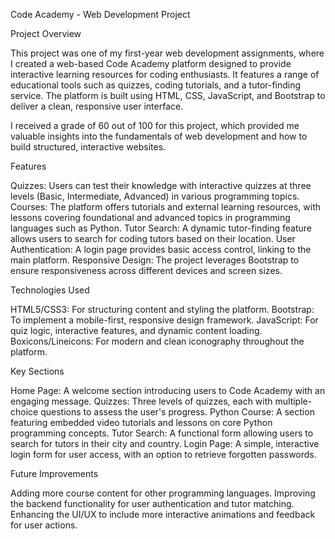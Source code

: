 Code Academy - Web Development Project

Project Overview

This project was one of my first-year web development assignments, where I created a web-based Code Academy platform designed to provide interactive learning resources for coding enthusiasts. It features a range of educational tools such as quizzes, coding tutorials, and a tutor-finding service. The platform is built using HTML, CSS, JavaScript, and Bootstrap to deliver a clean, responsive user interface.

I received a grade of 60 out of 100 for this project, which provided me valuable insights into the fundamentals of web development and how to build structured, interactive websites.

Features

Quizzes: Users can test their knowledge with interactive quizzes at three levels (Basic, Intermediate, Advanced) in various programming topics.
Courses: The platform offers tutorials and external learning resources, with lessons covering foundational and advanced topics in programming languages such as Python.
Tutor Search: A dynamic tutor-finding feature allows users to search for coding tutors based on their location.
User Authentication: A login page provides basic access control, linking to the main platform.
Responsive Design: The project leverages Bootstrap to ensure responsiveness across different devices and screen sizes.

Technologies Used

HTML5/CSS3: For structuring content and styling the platform.
Bootstrap: To implement a mobile-first, responsive design framework.
JavaScript: For quiz logic, interactive features, and dynamic content loading.
Boxicons/Lineicons: For modern and clean iconography throughout the platform.

Key Sections

Home Page: A welcome section introducing users to Code Academy with an engaging message.
Quizzes: Three levels of quizzes, each with multiple-choice questions to assess the user's progress.
Python Course: A section featuring embedded video tutorials and lessons on core Python programming concepts.
Tutor Search: A functional form allowing users to search for tutors in their city and country.
Login Page: A simple, interactive login form for user access, with an option to retrieve forgotten passwords.

Future Improvements

Adding more course content for other programming languages.
Improving the backend functionality for user authentication and tutor matching.
Enhancing the UI/UX to include more interactive animations and feedback for user actions.
